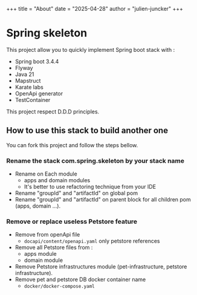 +++
title = "About"
date = "2025-04-28"
author = "julien-juncker"
+++

# Spring skeleton
This project allow you to quickly implement Spring boot stack with :
- Spring boot 3.4.4
- Flyway
- Java 21
- Mapstruct
- Karate labs
- OpenApi generator
- TestContainer

This project respect D.D.D principles.

## How to use this stack to build another one
You can fork this project and follow the steps bellow.

### Rename the stack com.spring.skeleton by your stack name
- Rename on Each module
    - apps and domain modules
    - It's better to use refactoring technique from your IDE
- Rename "groupId" and "artifactId" on global pom
- Rename "groupId" and "artifactId" on parent block for all children pom (apps, domain ...).

### Remove or replace useless Petstore feature
- Remove from openApi file
    - `docapi/content/openapi.yaml` only petstore references
- Remove all Petstore files from :
  - apps module
  - domain module
- Remove Petstore infrastructures module (pet-infrastructure, petstore infrastructure).
- Remove pet and petstore DB docker container name
  - `docker/docker-compose.yaml`